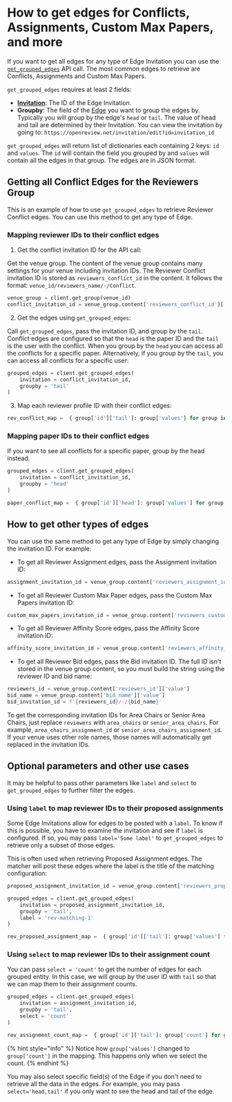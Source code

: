 # How to get edges for Conflicts, Assignments, Custom Max Papers, and more

If you want to get all edges for any type of Edge Invitation you can use the [`get_grouped_edges`](https://github.com/openreview/openreview-py/blob/faf9e0c94886150101b709407491f3c431f302ce/openreview/api/client.py#L1718) API call. The most common edges to retrieve are Conflicts, Assignments and Custom Max Papers.

`get_grouped_edges` requires at least 2 fields:

* [**Invitation**](../../reference/api-v2/entities/invitation.md): The ID of the Edge Invitation.
* **Groupby**: The field of the [Edge](../../reference/api-v2/entities/edge/) you want to group the edges by. Typically you will group by the edge's `head` or `tail`.  The value of head and tail are determined by their Invitation. You can view the invitation by going to: `https://openreview.net/invitation/edit?id=invitation_id`

`get_grouped_edges` will return list of dictionaries each containing 2 keys: `id` and `values`. The `id` will contain the field you grouped by and `values` will contain all the edges in that group. The edges are in JSON format.

## Getting all Conflict Edges for the Reviewers Group

This is an example of how to use `get_grouped_edges` to retrieve Reviewer Conflict edges. You can use this method to get any type of Edge.

### Mapping reviewer IDs to their conflict edges

1. Get the conflict invitation ID for the API call:

Get the venue group. The content of the venue group contains many settings for your venue including invitation IDs. The Reviewer Conflict invitation ID is stored as `reviewers_conflict_id` in the content. It follows the format: `venue_id/reviewers_name/-/Conflict`.

```python
venue_group = client.get_group(venue_id)
conflict_invitation_id = venue_group.content['reviewers_conflict_id']['value']
```

2. Get the edges using `get_grouped_edges`:

Call `get_grouped_edges`, pass the invitation ID, and group by the `tail`. Conflict edges are configured so that the `head` is the paper ID and the `tail` is the user with the conflict. When you group by the `head` you can access all the conflicts for a specific paper. Alternatively, if you group by the `tail`, you can access all conflicts for a specific user:

```python
grouped_edges = client.get_grouped_edges(
    invitation = conflict_invitation_id,
    groupby = 'tail'
)
```

3. Map each reviewer profile ID with their conflict edges:

```python
rev_conflict_map =  { group['id']['tail']: group['values'] for group in grouped_edges }
```

### Mapping paper IDs to their conflict edges

If you want to see all conflicts for a specific paper, group by the head instead.

```python
grouped_edges = client.get_grouped_edges(
    invitation = conflict_invitation_id,
    groupby = 'head'
)

paper_conflict_map =  { group['id']['head']: group['values'] for group in grouped_edges }
```

## How to get other types of edges

You can use the same method to get any type of Edge by simply changing the invitation ID. For example:

* To get all Reviewer Assignment edges, pass the Assignment invitation ID:

```python
assignment_invitation_id = venue_group.content['reviewers_assignment_id']['value']
```

* To get all Reviewer Custom Max Paper edges, pass the Custom Max Papers invitation ID:

```python
custom_max_papers_invitation_id = venue_group.content['reviewers_custom_max_papers_id']['value']
```

* To get all Reviewer Affinity Score edges, pass the Affinity Score invitation ID:

```python
affinity_score_invitation_id = venue_group.content['reviewers_affinity_score_id']['value']
```

* To get all Reviewer Bid edges, pass the Bid invitation ID. The full ID isn't stored in the venue group content, so you must build the string using the reviewer ID and bid name:

```python
reviewers_id = venue_group.content['reviewers_id']['value']
bid_name = venue_group.content['bid_name']['value']
bid_invitation_id = f'{reviewers_id}/-/{bid_name}'
```

To get the corresponding invitation IDs for Area Chairs or Senior Area Chairs, just replace `reviewers` with `area_chairs` or `senior_area_chairs`. For example, `area_chairs_assignment_id` or `senior_area_chairs_assignment_id`. If your venue uses other role names, those names will automatically get replaced in the invitation IDs.

## Optional parameters and other use cases

It may be helpful to pass other parameters like `label` and `select` to `get_grouped_edges` to further filter the edges.

### Using `label` to map reviewer IDs to their proposed assignments

Some Edge Invitations allow for edges to be posted with a `label`. To know if this is possible, you have to examine the invitation and see if `label` is configured. If so, you may pass `label='Some label'` to `get_grouped_edges` to retrieve only a subset of those edges.

This is often used when retrieving Proposed Assignment edges. The matcher will post these edges where the label is the title of the matching configuration:

```python
proposed_assignment_invitation_id = venue_group.content['reviewers_proposed_assignment_id']['value']

grouped_edges = client.get_grouped_edges(
    invitation = proposed_assignment_invitation_id,
    groupby = 'tail',
    label = 'rev-matching-1'
)

rev_proposed_assignment_map =  { group['id']['tail']: group['values'] for group in grouped_edges }
```

### Using `select` to map reviewer IDs to their assignment count

You can pass `select = 'count'` to get the number of edges for each grouped entity. In this case, we will group by the user ID with `tail` so that we can map them to their assignment counts.&#x20;

```python
grouped_edges = client.get_grouped_edges(
    invitation = assignment_invitation_id,
    groupby = 'tail',
    select = 'count'
)

rev_assignment_count_map =  { group['id']['tail']: group['count'] for group in grouped_edges }
```

{% hint style="info" %}
Notice how `group['values']` changed to `group['count']` in the mapping. This happens only when we select the count.
{% endhint %}

You may also select specific field(s) of the Edge if you don't need to retrieve all the data in the edges. For example, you may pass `select='head,tail'` if you only want to see the head and tail of the edge.
